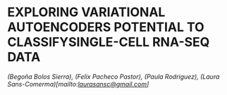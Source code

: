 # EXPLORING VARIATIONAL AUTOENCODERS POTENTIAL TO CLASSIFYSINGLE-CELL RNA-SEQ DATA

*(Begoña Bolos Sierra), (Felix Pacheco Pastor), (Paula Rodriguez), (Laura Sans-Comerma)[mailto:laurasansc@gmail.com]*
